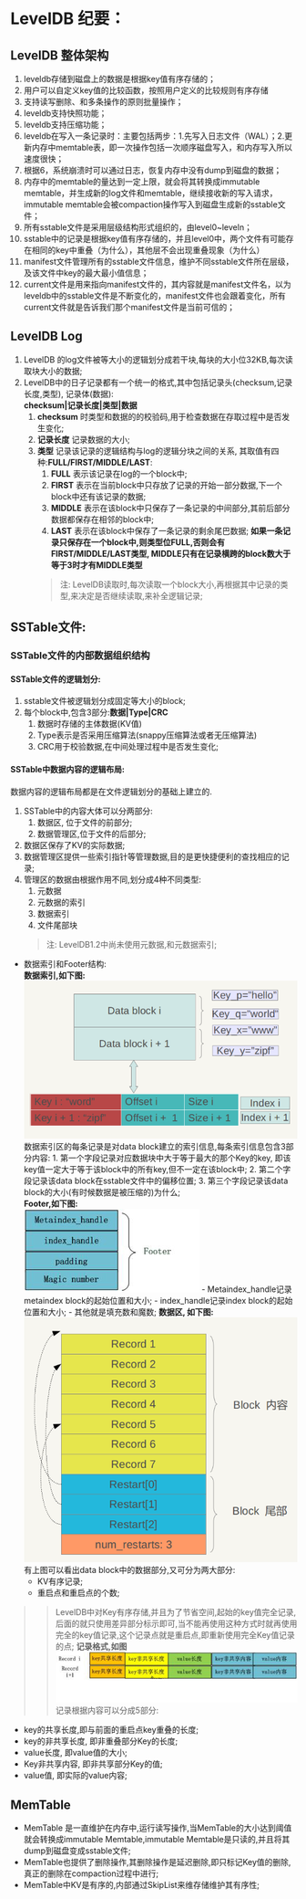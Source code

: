 # LevelDB 纪要：

## LevelDB 整体架构
1. leveldb存储到磁盘上的数据是根据key值有序存储的；
2. 用户可以自定义key值的比较函数，按照用户定义的比较规则有序存储
3. 支持读写删除、和多条操作的原则批量操作；
4. leveldb支持快照功能；
5. leveldb支持压缩功能；
6. leveldb在写入一条记录时：主要包括两步：1.先写入日志文件（WAL）；2.更新内存中memtable表，即一次操作包括一次顺序磁盘写入，和内存写入所以速度很快；
7. 根据6，系统崩溃时可以通过日志，恢复内存中没有dump到磁盘的数据；
8. 内存中的memtable的量达到一定上限，就会将其转换成immutable memtable，并生成新的log文件和memtable，继续接收新的写入请求，immutable memtable会被compaction操作写入到磁盘生成新的sstable文件；
9. 所有sstable文件是采用层级结构形式组织的，由level0~leveln；
10. sstable中的记录是根据key值有序存储的，并且level0中，两个文件有可能存在相同的key中重叠（为什么），其他层不会出现重叠现象（为什么）
11. manifest文件管理所有的sstable文件信息，维护不同sstable文件所在层级，及该文件中key的最大最小值信息；
12. current文件是用来指向manifest文件的，其内容就是manifest文件名，以为leveldb中的sstable文件是不断变化的，manifest文件也会跟着变化，所有current文件就是告诉我们那个manifest文件是当前可信的；

## LevelDB Log
1. LevelDB 的log文件被等大小的逻辑划分成若干块,每块的大小位32KB,每次读取块大小的数据;
2. LevelDB中的日子记录都有一个统一的格式,其中包括记录头(checksum,记录长度,类型), 记录体(数据):  
   **checksum|记录长度|类型|数据**
   1. **checksum** 时类型和数据的的校验码,用于检查数据在存取过程中是否发生变化;
   2. **记录长度** 记录数据的大小;
   3. **类型** 记录该记录的逻辑结构与log的逻辑分块之间的关系, 其取值有四种:**FULL/FIRST/MIDDLE/LAST**:
      1. **FULL** 表示该记录在log的一个block中;
      2. **FIRST** 表示在当前block中只存放了记录的开始一部分数据,下一个block中还有该记录的数据;
      3. **MIDDLE** 表示在该block中只保存了一条记录的中间部分,其前后部分数据都保存在相邻的block中;
      4. **LAST** 表示在该block中保存了一条记录的剩余尾巴数据;
       **如果一条记录只保存在一个block中,则类型位FULL,否则会有FIRST/MIDDLE/LAST类型, MIDDLE只有在记录横跨的block数大于等于3时才有MIDDLE类型**
      > 注: LevelDB读取时,每次读取一个block大小,再根据其中记录的类型,来决定是否继续读取,来补全逻辑记录;

## SSTable文件:
### SSTable文件的内部数据组织结构  
#### SSTable文件的逻辑划分:
1. sstable文件被逻辑划分成固定等大小的block;
2. 每个block中,包含3部分:**数据|Type|CRC**
   1. 数据时存储的主体数据(KV值)
   2. Type表示是否采用压缩算法(snappy压缩算法或者无压缩算法)
   3. CRC用于校验数据,在中间处理过程中是否发生变化;
#### SSTable中数据内容的逻辑布局:
数据内容的逻辑布局都是在文件逻辑划分的基础上建立的.
1. SSTable中的内容大体可以分两部分:
   1. 数据区, 位于文件的前部分;
   2. 数据管理区,位于文件的后部分;
2. 数据区保存了KV的实际数据;
3. 数据管理区提供一些索引指针等管理数据,目的是更快捷便利的查找相应的记录;
4. 管理区的数据由根据作用不同,划分成4种不同类型:
   1. 元数据
   2. 元数据的索引
   3. 数据索引
   4. 文件尾部块
   > 注: LevelDB1.2中尚未使用元数据,和元数据索引;

* 数据索引和Footer结构:  
   **数据索引,如下图:**
![data index](https://github.com/YankunLi/doc/blob/master/LevelDB/data_index.jpg#pic_center "数据索引")
    数据索引区的每条记录是对data block建立的索引信息,每条索引信息包含3部分内容:
      1. 第一个字段记录对应数据块中大于等于最大的那个Key的key, 即该key值一定大于等于该block中的所有key,但不一定在该block中;
      2. 第二个字段记录该data block在sstable文件中的偏移位置;
      3. 第三个字段记录该data block的大小(有时候数据是被压缩的)为什么;  
   **Footer,如下图:**  
![sstable footer](https://github.com/YankunLi/doc/blob/master/LevelDB/sstable_footer.png#pic_center "sstable 尾部结构")
      - Metaindex_handle记录metaindex block的起始位置和大小;
      - index_handle记录index block的起始位置和大小;
      - 其他就是填充数和魔数;
   **数据区, 如下图:**
![data context](https://github.com/YankunLi/doc/blob/master/LevelDB/data_context.png#pic_center "data block 数据的内容")
   有上图可以看出data block中的数据部分,又可分为两大部分:
   - KV有序记录;
   - 重启点和重启点的个数;
>> LevelDB中对Key有序存储,并且为了节省空间,起始的key值完全记录,后面的就只使用差异部分标示即可,当不能再使用这种方式时就再使用完全的key值记录,这个记录点就是重启点,即重新使用完全Key值记录的点;
   **记录格式,如图**
![record format](https://github.com/YankunLi/doc/blob/master/LevelDB/record_format.png#pic_center "record format")
   记录根据内容可以分成5部分:
   - key的共享长度,即与前面的重启点key重叠的长度;
   - key的非共享长度, 即非重叠部分Key的长度;
   - value长度, 即value值的大小;
   - Key非共享内容, 即非共享部分Key的值;
   - value值, 即实际的value内容;

## MemTable
- MemTable 是一直维护在内存中,运行读写操作,当MemTable的大小达到阈值就会转换成immutable Memtable,immutable Memtable是只读的,并且将其dump到磁盘变成sstable文件;
- MemTable也提供了删除操作,其删除操作是延迟删除,即只标记Key值的删除,真正的删除在compaction过程中进行;
- MemTable中KV是有序的,内部通过SkipList来维存储维护其有序性;
